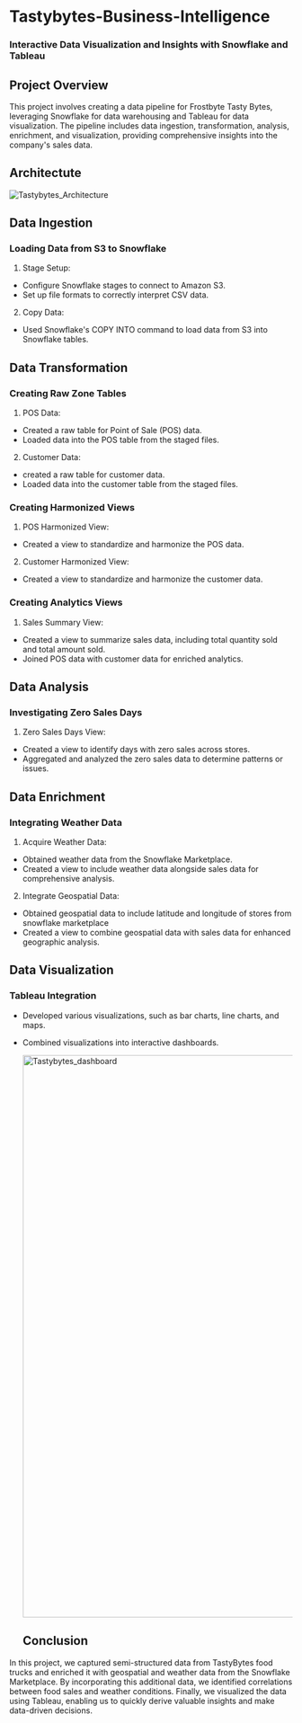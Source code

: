 # Tastybytes-Business-Intelligence
 ### Interactive Data Visualization and Insights with Snowflake and Tableau

## Project Overview
This project involves creating a data pipeline for Frostbyte Tasty Bytes, leveraging Snowflake for data warehousing and Tableau for data visualization. The pipeline includes data ingestion, transformation, analysis, enrichment, and visualization, providing comprehensive insights into the company's sales data.

## Architectute

![Tastybytes_Architecture](https://github.com/user-attachments/assets/7589cf04-2886-4b4d-863f-48a6a643d641)

## Data Ingestion

### Loading Data from S3 to Snowflake

1. Stage Setup:
- Configure Snowflake stages to connect to Amazon S3.
- Set up file formats to correctly interpret CSV data.

2. Copy Data:
- Used Snowflake's COPY INTO command to load data from S3 into Snowflake tables.

## Data Transformation

### Creating Raw Zone Tables

1. POS Data:
- Created a raw table for Point of Sale (POS) data.
- Loaded data into the POS table from the staged files.
  
2. Customer Data:
- created a raw table for customer data.
- Loaded data into the customer table from the staged files.

### Creating Harmonized Views

1. POS Harmonized View:
- Created a view to standardize and harmonize the POS data.

2. Customer Harmonized View:
- Created a view to standardize and harmonize the customer data.

### Creating Analytics Views

1. Sales Summary View:
- Created a view to summarize sales data, including total quantity sold and total amount sold.
- Joined POS data with customer data for enriched analytics.

## Data Analysis

### Investigating Zero Sales Days
1. Zero Sales Days View:
- Created a view to identify days with zero sales across stores.
- Aggregated and analyzed the zero sales data to determine patterns or issues.

## Data Enrichment

### Integrating Weather Data

1. Acquire Weather Data:
- Obtained weather data from the Snowflake Marketplace.
- Created a view to include weather data alongside sales data for comprehensive analysis.
  
2. Integrate Geospatial Data:
- Obtained geospatial data to include latitude and longitude of stores from snowflake marketplace
- Created a view to combine geospatial data with sales data for enhanced geographic analysis.

## Data Visualization

### Tableau Integration

- Developed various visualizations, such as bar charts, line charts, and maps.
- Combined visualizations into interactive dashboards.

  <img width="1001" alt="Tastybytes_dashboard" src="https://github.com/user-attachments/assets/c981c141-6ba7-4549-a95b-318045c4a430">

  ## Conclusion
In this project, we captured semi-structured data from TastyBytes food trucks and enriched it with geospatial and weather data from the Snowflake Marketplace. By incorporating this additional data, we identified correlations between food sales and weather conditions. Finally, we visualized the data using Tableau, enabling us to quickly derive valuable insights and make data-driven decisions.

  
